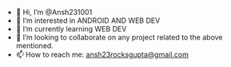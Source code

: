 - 👋 Hi, I’m @Ansh231001
- 👀 I’m interested in ANDROID AND WEB DEV
- 🌱 I’m currently learning WEB DEV
- 💞️ I’m looking to collaborate on any project related to the above mentioned.
- 📫 How to reach me: ansh23rocksgupta@gmail.com

